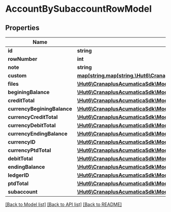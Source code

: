 # AccountBySubaccountRowModel

## Properties
Name | Type | Description | Notes
------------ | ------------- | ------------- | -------------
**id** | **string** |  | [optional] 
**rowNumber** | **int** |  | [optional] 
**note** | **string** |  | [optional] 
**custom** | [**map[string,map[string,\Hut6\CranaplusAcumaticaSdk\Model\CustomFieldModel]]**](map.md) |  | [optional] 
**files** | [**\Hut6\CranaplusAcumaticaSdk\Model\FileLinkModel[]**](FileLinkModel.md) |  | [optional] 
**beginingBalance** | [**\Hut6\CranaplusAcumaticaSdk\Model\DecimalValueModel**](DecimalValueModel.md) |  | [optional] 
**creditTotal** | [**\Hut6\CranaplusAcumaticaSdk\Model\DecimalValueModel**](DecimalValueModel.md) |  | [optional] 
**currencyBeginingBalance** | [**\Hut6\CranaplusAcumaticaSdk\Model\DecimalValueModel**](DecimalValueModel.md) |  | [optional] 
**currencyCreditTotal** | [**\Hut6\CranaplusAcumaticaSdk\Model\DecimalValueModel**](DecimalValueModel.md) |  | [optional] 
**currencyDebitTotal** | [**\Hut6\CranaplusAcumaticaSdk\Model\DecimalValueModel**](DecimalValueModel.md) |  | [optional] 
**currencyEndingBalance** | [**\Hut6\CranaplusAcumaticaSdk\Model\DecimalValueModel**](DecimalValueModel.md) |  | [optional] 
**currencyID** | [**\Hut6\CranaplusAcumaticaSdk\Model\StringValueModel**](StringValueModel.md) |  | [optional] 
**currencyPtdTotal** | [**\Hut6\CranaplusAcumaticaSdk\Model\DecimalValueModel**](DecimalValueModel.md) |  | [optional] 
**debitTotal** | [**\Hut6\CranaplusAcumaticaSdk\Model\DecimalValueModel**](DecimalValueModel.md) |  | [optional] 
**endingBalance** | [**\Hut6\CranaplusAcumaticaSdk\Model\DecimalValueModel**](DecimalValueModel.md) |  | [optional] 
**ledgerID** | [**\Hut6\CranaplusAcumaticaSdk\Model\IntValueModel**](IntValueModel.md) |  | [optional] 
**ptdTotal** | [**\Hut6\CranaplusAcumaticaSdk\Model\DecimalValueModel**](DecimalValueModel.md) |  | [optional] 
**subaccount** | [**\Hut6\CranaplusAcumaticaSdk\Model\StringValueModel**](StringValueModel.md) |  | [optional] 

[[Back to Model list]](../README.md#documentation-for-models) [[Back to API list]](../README.md#documentation-for-api-endpoints) [[Back to README]](../README.md)


